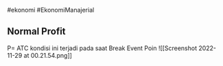 #ekonomi #EkonomiManajerial 
## Normal Profit
P= ATC
kondisi ini terjadi pada saat Break Event Poin
![[Screenshot 2022-11-29 at 00.21.54.png]]

